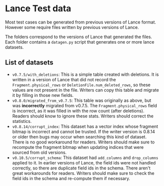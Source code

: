 # Lance Test data

Most test cases can be generated from previous versions of Lance format. However
some require files written by previous versions of Lance.

The folders correspond to the versions of Lance that generated the files. Each
folder contains a `datagen.py` script that generates one or more lance datasets.

## List of datasets

* `v0.7.5/with_deletions`: This is a simple table created with deletions. It is
  written in a version of Lance that did not record the `Fragment.physical_rows`
  or `DeletionFile.num_deleted_rows`, so these values are not present in the
  file. Writers can copy this table and migrate it by filling in those new
  fields.
* `v0.8.0/migrated_from_v0.7.5`: This table was originally as above, but was
  **incorrectly** migrated from v0.7.5. The `Fragment.physical_rows` field is
  incorrect, as it was filled in with the row count (after deletions). Readers
  should know to ignore these stats. Writers should correct the statistics.
* `v0.8.14/corrupt_index`: This dataset has a vector index whose fragment
  bitmap is incorrect and cannot be trusted.  If the writer version is 0.8.14
  or older then bugs may occur when searching this kind of dataset.  There is
  no good workaround for readers.  Writers should make sure to recompute the
  fragment bitmap when updating indices that were sourced from old versions.
* `v0.10.5/corrupt_schema`: This dataset had `add_columns` and `drop_columns`
  applied to it. In earlier versions of Lance, the field ids were not handled
  correctly, so there are duplicate field ids in the schema. There aren't great
  workarounds for readers. Writers should make sure to check the field ids in
  the schema and re-compute them if necessary.